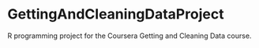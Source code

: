 # GettingAndCleaningDataProject
R programming project for the Coursera Getting and Cleaning Data course.
